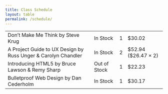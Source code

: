 ```yaml
---
title: Class Schedule
layout: table
permalink: /schedule/
---
```


<table> <tr> <td>Don&#8217;t Make Me Think by Steve Krug</td> <td>In Stock</td> <td>1</td> <td>$30.02</td> </tr> <tr> <td>A Project Guide to UX Design by Russ Unger &#38; Carolyn Chandler</td> <td>In Stock</td> <td>2</td> <td>$52.94 ($26.47 &#215; 2)</td> </tr> <tr> <td>Introducing HTML5 by Bruce Lawson &#38; Remy Sharp</td> <td>Out of Stock</td> <td>1</td> <td>$22.23</td> </tr> <tr> <td>Bulletproof Web Design by Dan Cederholm</td> <td>In Stock</td> <td>1</td> <td>$30.17</td> </tr> </table>